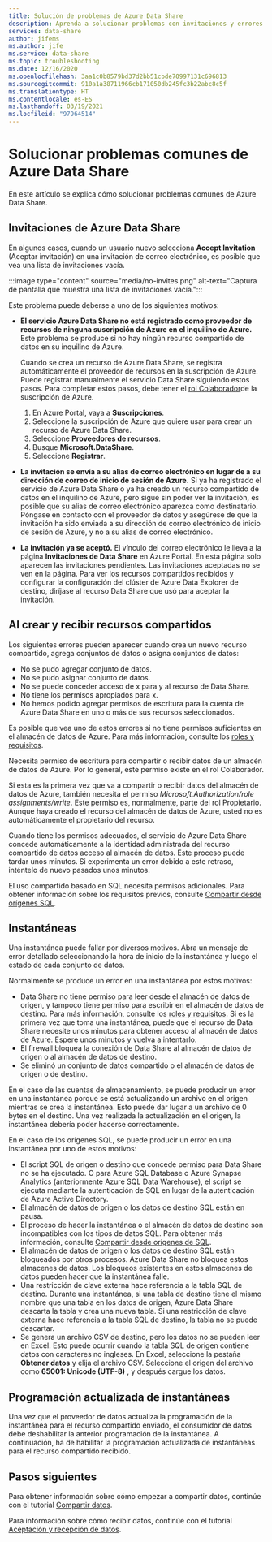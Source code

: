 ```yaml
---
title: Solución de problemas de Azure Data Share
description: Aprenda a solucionar problemas con invitaciones y errores al crear o recibir recursos compartidos de datos en Azure Data Share.
services: data-share
author: jifems
ms.author: jife
ms.service: data-share
ms.topic: troubleshooting
ms.date: 12/16/2020
ms.openlocfilehash: 3aa1c0b8579bd37d2bb51cbde70997131c696813
ms.sourcegitcommit: 910a1a38711966cb171050db245fc3b22abc8c5f
ms.translationtype: HT
ms.contentlocale: es-ES
ms.lasthandoff: 03/19/2021
ms.locfileid: "97964514"
---
```

# <a name="troubleshoot-common-problems-in-azure-data-share"></a>Solucionar problemas comunes de Azure Data Share 

En este artículo se explica cómo solucionar problemas comunes de Azure Data Share. 

## <a name="azure-data-share-invitations"></a>Invitaciones de Azure Data Share 

En algunos casos, cuando un usuario nuevo selecciona **Accept Invitation** (Aceptar invitación) en una invitación de correo electrónico, es posible que vea una lista de invitaciones vacía. 

:::image type="content" source="media/no-invites.png" alt-text="Captura de pantalla que muestra una lista de invitaciones vacía.":::

Este problema puede deberse a uno de los siguientes motivos:

* **El servicio Azure Data Share no está registrado como proveedor de recursos de ninguna suscripción de Azure en el inquilino de Azure.** Este problema se produce si no hay ningún recurso compartido de datos en su inquilino de Azure. 

    Cuando se crea un recurso de Azure Data Share, se registra automáticamente el proveedor de recursos en la suscripción de Azure. Puede registrar manualmente el servicio Data Share siguiendo estos pasos. Para completar estos pasos, debe tener el [rol Colaborador](../role-based-access-control/built-in-roles.md#contributor)de la suscripción de Azure. 

    1. En Azure Portal, vaya a **Suscripciones**.
    1. Seleccione la suscripción de Azure que quiere usar para crear un recurso de Azure Data Share.
    1. Seleccione **Proveedores de recursos**.
    1. Busque **Microsoft.DataShare**.
    1. Seleccione **Registrar**.

* **La invitación se envía a su alias de correo electrónico en lugar de a su dirección de correo de inicio de sesión de Azure.** Si ya ha registrado el servicio de Azure Data Share o ya ha creado un recurso compartido de datos en el inquilino de Azure, pero sigue sin poder ver la invitación, es posible que su alias de correo electrónico aparezca como destinatario. Póngase en contacto con el proveedor de datos y asegúrese de que la invitación ha sido enviada a su dirección de correo electrónico de inicio de sesión de Azure, y no a su alias de correo electrónico.

* **La invitación ya se aceptó.** El vínculo del correo electrónico le lleva a la página **Invitaciones de Data Share** en Azure Portal. En esta página solo aparecen las invitaciones pendientes. Las invitaciones aceptadas no se ven en la página. Para ver los recursos compartidos recibidos y configurar la configuración del clúster de Azure Data Explorer de destino, diríjase al recurso Data Share que usó para aceptar la invitación.

## <a name="creating-and-receiving-shares"></a>Al crear y recibir recursos compartidos

Los siguientes errores pueden aparecer cuando crea un nuevo recurso compartido, agrega conjuntos de datos o asigna conjuntos de datos:

* No se pudo agregar conjunto de datos.
* No se pudo asignar conjunto de datos.
* No se puede conceder acceso de x para y al recurso de Data Share.
* No tiene los permisos apropiados para x.
* No hemos podido agregar permisos de escritura para la cuenta de Azure Data Share en uno o más de sus recursos seleccionados.

Es posible que vea uno de estos errores si no tiene permisos suficientes en el almacén de datos de Azure. Para más información, consulte los [roles y requisitos](concepts-roles-permissions.md). 

Necesita permiso de escritura para compartir o recibir datos de un almacén de datos de Azure. Por lo general, este permiso existe en el rol Colaborador. 

Si esta es la primera vez que va a compartir o recibir datos del almacén de datos de Azure, también necesita el permiso *Microsoft.Authorization/role assignments/write*. Este permiso es, normalmente, parte del rol Propietario. Aunque haya creado el recurso del almacén de datos de Azure, usted no es automáticamente el propietario del recurso. 

Cuando tiene los permisos adecuados, el servicio de Azure Data Share concede automáticamente a la identidad administrada del recurso compartido de datos acceso al almacén de datos. Este proceso puede tardar unos minutos. Si experimenta un error debido a este retraso, inténtelo de nuevo pasados unos minutos.

El uso compartido basado en SQL necesita permisos adicionales. Para obtener información sobre los requisitos previos, consulte [Compartir desde orígenes SQL](how-to-share-from-sql.md).

## <a name="snapshots"></a>Instantáneas
Una instantánea puede fallar por diversos motivos. Abra un mensaje de error detallado seleccionando la hora de inicio de la instantánea y luego el estado de cada conjunto de datos. 

Normalmente se produce un error en una instantánea por estos motivos:

* Data Share no tiene permiso para leer desde el almacén de datos de origen, y tampoco tiene permiso para escribir en el almacén de datos de destino. Para más información, consulte los [roles y requisitos](concepts-roles-permissions.md). Si es la primera vez que toma una instantánea, puede que el recurso de Data Share necesite unos minutos para obtener acceso al almacén de datos de Azure. Espere unos minutos y vuelva a intentarlo.
* El firewall bloquea la conexión de Data Share al almacén de datos de origen o al almacén de datos de destino.
* Se eliminó un conjunto de datos compartido o el almacén de datos de origen o de destino.

En el caso de las cuentas de almacenamiento, se puede producir un error en una instantánea porque se está actualizando un archivo en el origen mientras se crea la instantánea. Esto puede dar lugar a un archivo de 0 bytes en el destino. Una vez realizada la actualización en el origen, la instantánea debería poder hacerse correctamente.

En el caso de los orígenes SQL, se puede producir un error en una instantánea por uno de estos motivos:

* El script SQL de origen o destino que concede permiso para Data Share no se ha ejecutado. O para Azure SQL Database o Azure Synapse Analytics (anteriormente Azure SQL Data Warehouse), el script se ejecuta mediante la autenticación de SQL en lugar de la autenticación de Azure Active Directory.  
* El almacén de datos de origen o los datos de destino SQL están en pausa.
* El proceso de hacer la instantánea o el almacén de datos de destino son incompatibles con los tipos de datos SQL. Para obtener más información, consulte [Compartir desde orígenes de SQL](how-to-share-from-sql.md#supported-data-types).
* El almacén de datos de origen o los datos de destino SQL están bloqueados por otros procesos. Azure Data Share no bloquea estos almacenes de datos. Los bloqueos existentes en estos almacenes de datos pueden hacer que la instantánea falle.
* Una restricción de clave externa hace referencia a la tabla SQL de destino. Durante una instantánea, si una tabla de destino tiene el mismo nombre que una tabla en los datos de origen, Azure Data Share descarta la tabla y crea una nueva tabla. Si una restricción de clave externa hace referencia a la tabla SQL de destino, la tabla no se puede descartar.
* Se genera un archivo CSV de destino, pero los datos no se pueden leer en Excel. Esto puede ocurrir cuando la tabla SQL de origen contiene datos con caracteres no ingleses. En Excel, seleccione la pestaña **Obtener datos** y elija el archivo CSV. Seleccione el origen del archivo como **65001: Unicode (UTF-8)** , y después cargue los datos.

## <a name="updated-snapshot-schedules"></a>Programación actualizada de instantáneas
Una vez que el proveedor de datos actualiza la programación de la instantánea para el recurso compartido enviado, el consumidor de datos debe deshabilitar la anterior programación de la instantánea. A continuación, ha de habilitar la programación actualizada de instantáneas para el recurso compartido recibido. 

## <a name="next-steps"></a>Pasos siguientes

Para obtener información sobre cómo empezar a compartir datos, continúe con el tutorial [Compartir datos](share-your-data.md). 

Para información sobre cómo recibir datos, continúe con el tutorial [Aceptación y recepción de datos](subscribe-to-data-share.md).